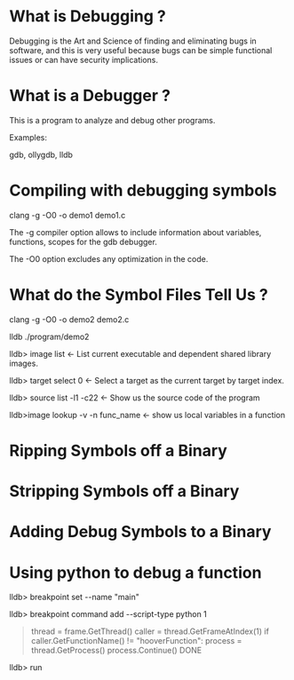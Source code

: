 What is Debugging ?
===================

Debugging is the Art and Science of finding and eliminating bugs in software, and
this is very useful because bugs can be simple functional issues or can have 
security implications.

What is a Debugger ?
====================

This is a program to analyze and debug other programs.

Examples:

  gdb, ollygdb, lldb

Compiling with debugging symbols
================================

clang -g -O0 -o demo1 demo1.c

The -g compiler option allows to include information about
variables, functions, scopes for the gdb debugger.

The -O0 option excludes any optimization in the code.


What do the Symbol Files Tell Us ?
==================================

clang -g -O0 -o demo2 demo2.c

lldb ./program/demo2

lldb> image list <- List current executable and dependent shared library images.

lldb> target select 0 <- Select a target as the current target by target index.

lldb> source list -l1 -c22 <- Show us the source code of the program

lldb>image lookup -v -n func_name <- show us local variables in a function
 
Ripping Symbols off a Binary
============================

Stripping Symbols off a Binary
==============================

Adding Debug Symbols to a Binary
================================


Using python to debug a function
================================

lldb> breakpoint set --name "main"

lldb> breakpoint command add --script-type python 1

> thread = frame.GetThread()
> caller = thread.GetFrameAtIndex(1)
> if caller.GetFunctionName() != "hooverFunction":
>     process = thread.GetProcess()
>     process.Continue()
> DONE

lldb> run

